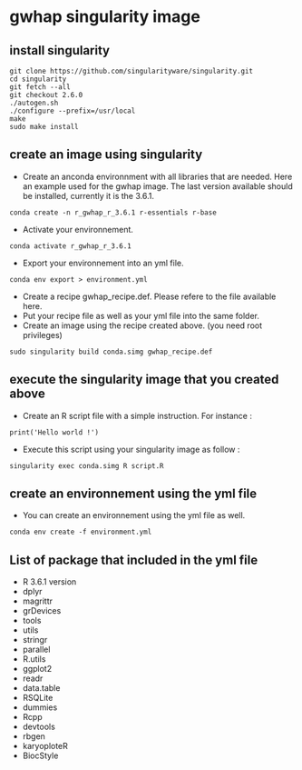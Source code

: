 # gwhap singularity image

## install singularity
```
git clone https://github.com/singularityware/singularity.git
cd singularity
git fetch --all
git checkout 2.6.0
./autogen.sh
./configure --prefix=/usr/local
make
sudo make install
```


## create an image using singularity
- Create an anconda environnment with all libraries that are needed. Here an example used for the gwhap image. The last version available should be installed, currently it is the 3.6.1. 

```
conda create -n r_gwhap_r_3.6.1 r-essentials r-base
```


- Activate your environnement.
```
conda activate r_gwhap_r_3.6.1
```

- Export your environnement into an yml file.
```
conda env export > environment.yml
```


- Create a recipe gwhap_recipe.def. Please refere to the file available here.
- Put your recipe file as well as your yml file into the same folder.
- Create an image using the recipe created above. (you need root privileges)
```
sudo singularity build conda.simg gwhap_recipe.def
```

## execute the singularity image that you created above
- Create an R script file with a simple instruction. For instance : 
```
print('Hello world !')
```

- Execute this script using your singularity image as follow :
```
singularity exec conda.simg R script.R
```

## create an environnement using the yml file
- You can create an environnement using the yml file as well.
```
conda env create -f environment.yml
```	

## List of package that included in the yml file

- R 3.6.1 version
- dplyr
- magrittr
- grDevices
- tools
- utils
- stringr
- parallel
- R.utils
- ggplot2
- readr
- data.table
- RSQLite
- dummies
- Rcpp
- devtools
- rbgen
- karyoploteR
- BiocStyle
